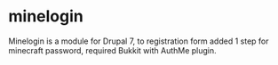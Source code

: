 minelogin
=========

Minelogin is a module for Drupal 7, to registration form added 1 step for minecraft password, required Bukkit with AuthMe plugin.
